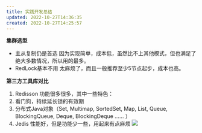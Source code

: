 ```yaml
---
title: 实践开发总结
updated: 2022-10-27T14:36:35
created: 2022-10-27T14:25:57
---
```


**集群选型**
- 主从复制仍是首选
因为实现简单，成本低，虽然比不上其他模式，但也满足了绝大多数情况，所以用的最多。
- RedLock基本不用
太麻烦了，而且一般推荐至少5节点起步，成本也高。

**第三方工具库对比**
1.  Redisson
功能很多很多，其中一些特色：
1.  看门狗，持续延长锁的有效期
2.  分布式Java对象（Set, Multimap, SortedSet, Map, List, Queue, BlockingQueue, Deque, BlockingDeque …… ）
1.  Jedis
性能好，但是功能少一些，用起来有点麻烦
![](C:\Users\82609\AppData\Local\Temp\Java\pandoc/media/image1.png)
